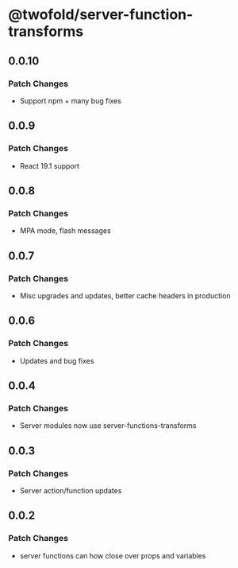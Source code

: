 # @twofold/server-function-transforms

## 0.0.10

### Patch Changes

- Support npm + many bug fixes

## 0.0.9

### Patch Changes

- React 19.1 support

## 0.0.8

### Patch Changes

- MPA mode, flash messages

## 0.0.7

### Patch Changes

- Misc upgrades and updates, better cache headers in production

## 0.0.6

### Patch Changes

- Updates and bug fixes

## 0.0.4

### Patch Changes

- Server modules now use server-functions-transforms

## 0.0.3

### Patch Changes

- Server action/function updates

## 0.0.2

### Patch Changes

- server functions can how close over props and variables
